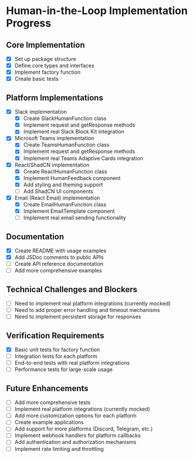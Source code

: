 # Human-in-the-Loop Implementation Progress

## Core Implementation

- [x] Set up package structure
- [x] Define core types and interfaces
- [x] Implement factory function
- [x] Create basic tests

## Platform Implementations

- [x] Slack implementation
  - [x] Create SlackHumanFunction class
  - [x] Implement request and getResponse methods
  - [x] Implement real Slack Block Kit integration
- [x] Microsoft Teams implementation
  - [x] Create TeamsHumanFunction class
  - [x] Implement request and getResponse methods
  - [x] Implement real Teams Adaptive Cards integration
- [x] React/ShadCN implementation
  - [x] Create ReactHumanFunction class
  - [x] Implement HumanFeedback component
  - [x] Add styling and theming support
  - [ ] Add ShadCN UI components
- [x] Email (React Email) implementation
  - [x] Create EmailHumanFunction class
  - [x] Implement EmailTemplate component
  - [ ] Implement real email sending functionality

## Documentation

- [x] Create README with usage examples
- [x] Add JSDoc comments to public APIs
- [ ] Create API reference documentation
- [ ] Add more comprehensive examples

## Technical Challenges and Blockers

- [ ] Need to implement real platform integrations (currently mocked)
- [ ] Need to add proper error handling and timeout mechanisms
- [ ] Need to implement persistent storage for responses

## Verification Requirements

- [x] Basic unit tests for factory function
- [ ] Integration tests for each platform
- [ ] End-to-end tests with real platform integrations
- [ ] Performance tests for large-scale usage

## Future Enhancements

- [ ] Add more comprehensive tests
- [ ] Implement real platform integrations (currently mocked)
- [ ] Add more customization options for each platform
- [ ] Create example applications
- [ ] Add support for more platforms (Discord, Telegram, etc.)
- [ ] Implement webhook handlers for platform callbacks
- [ ] Add authentication and authorization mechanisms
- [ ] Implement rate limiting and throttling
